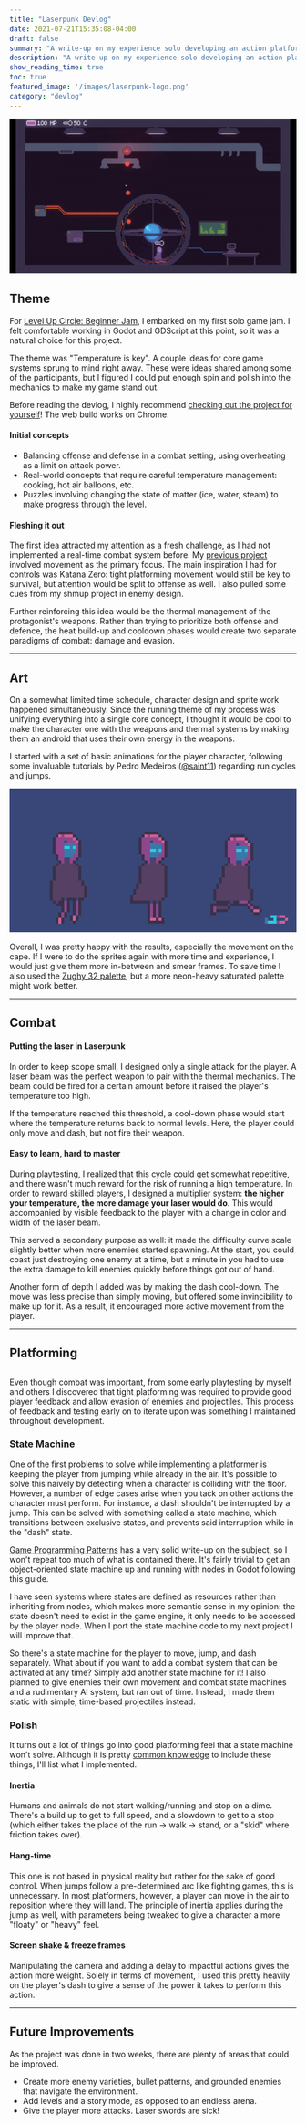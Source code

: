 ```yaml
---
title: "Laserpunk Devlog"
date: 2021-07-21T15:35:08-04:00
draft: false
summary: "A write-up on my experience solo developing an action platformer in two weeks."
description: "A write-up on my experience solo developing an action platformer in two weeks."
show_reading_time: true
toc: true
featured_image: '/images/laserpunk-logo.png'
category: "devlog"
---
```


![Game Demo GIF](/images/laserpunk-demo.gif)

## Theme

For [Level Up Circle: Beginner Jam](https://itch.io/jam/level-up-circle-beginner-jam-1), I embarked on my first solo game jam. I felt comfortable working in Godot and GDScript at this point, so it was a natural choice for this project.

The theme was "Temperature is key". A couple ideas for core game systems sprung to mind right away. These were ideas shared among some of the participants, but I figured I could put enough spin and polish into the mechanics to make my game stand out.

Before reading the devlog, I highly recommend [checking out the project for yourself](https://juniper-dusk.itch.io/laserpunk-demo)! The web build works on Chrome.

#### Initial concepts

- Balancing offense and defense in a combat setting, using overheating as a limit on attack power.
- Real-world concepts that require careful temperature management: cooking, hot air balloons, etc.
- Puzzles involving changing the state of matter (ice, water, steam) to make progress through the level.

#### Fleshing it out

The first idea attracted my attention as a fresh challenge, as I had not implemented a real-time combat system before. My [previous project](https://coffeebreakgamestudio.itch.io/courier-connect) involved movement as the primary focus. The main inspiration I had for controls was Katana Zero: tight platforming movement would still be key to survival, but attention would be split to offense as well. I also pulled some cues from my shmup project in enemy design.

Further reinforcing this idea would be the thermal management of the protagonist's weapons. Rather than trying to prioritize both offense and defence, the heat build-up and cooldown phases would create two separate paradigms of combat: damage and evasion.


----------------------------

## Art

On a somewhat limited time schedule, character design and sprite work happened simultaneously. Since the running theme of my process was unifying everything into a single core concept, I thought it would be cool to make the character one with the weapons and thermal systems by making them an android that uses their own energy in the weapons.

I started with a set of basic animations for the player character, following some invaluable tutorials by Pedro Medeiros ([@saint11](https://twitter.com/saint11)) regarding run cycles and jumps.

![Protagonist Animations](/images/protag-animated-display.gif)

Overall, I was pretty happy with the results, especially the movement on the cape. If I were to do the sprites again with more time and experience, I would just give them more in-between and smear frames. To save time I also used the [Zughy 32 palette](https://lospec.com/palette-list/zughy-32), but a more neon-heavy saturated palette might work better.

----------------------------

## Combat

#### Putting the laser in Laserpunk

In order to keep scope small, I designed only a single attack for the player. A laser beam was the perfect weapon to pair with the thermal mechanics. The beam could be fired for a certain amount before it raised the player's temperature too high.

If the temperature reached this threshold, a cool-down phase would start where the temperature returns back to normal levels. Here, the player could only move and dash, but not fire their weapon.

#### Easy to learn, hard to master

During playtesting, I realized that this cycle could get somewhat repetitive, and there wasn't much reward for the risk of running a high temperature. In order to reward skilled players, I designed a multiplier system: **the higher your temperature, the more damage your laser would do**. This would accompanied by visible feedback to the player with a change in color and width of the laser beam.

This served a secondary purpose as well: it made the difficulty curve scale slightly better when more enemies started spawning. At the start, you could coast just destroying one enemy at a time, but a minute in you had to use the extra damage to kill enemies quickly before things got out of hand.

Another form of depth I added was by making the dash cool-down. The move was less precise than simply moving, but offered some invincibility to make up for it. As a result, it encouraged more active movement from the player.

---------

## Platforming
##

Even though combat was important, from some early playtesting by myself and others I discovered that tight platforming was required to provide good player feedback and allow evasion of enemies and projectiles. This process of feedback and testing early on to iterate upon was something I maintained throughout development.

### State Machine

One of the first problems to solve while implementing a platformer is keeping the player from jumping while already in the air. It's possible to solve this naively by detecting when a character is colliding with the floor. However, a number of edge cases arise when you tack on other actions the character must perform. For instance, a dash shouldn't be interrupted by a jump. This can be solved with something called a state machine, which transitions between exclusive states, and prevents said interruption while in the "dash" state.

[Game Programming Patterns](http://gameprogrammingpatterns.com/state.html) has a very solid write-up on the subject, so I won't repeat too much of what is contained there. It's fairly trivial to get an object-oriented state machine up and running with nodes in Godot following this guide.

I have seen systems where states are defined as resources rather than inheriting from nodes, which makes more semantic sense in my opinion: the state doesn't need to exist in the game engine, it only needs to be accessed by the player node. When I port the state machine code to my next project I will improve that.

So there's a state machine for the player to move, jump, and dash separately. What about if you want to add a combat system that can be activated at any time? Simply add another state machine for it! I also planned to give enemies their own movement and combat state machines and a rudimentary AI system, but ran out of time. Instead, I made them static with simple, time-based projectiles instead.

### Polish

It turns out a lot of things go into good platforming feel that a state machine won't solve. Although it is pretty [common knowledge](https://www.youtube.com/watch?v=yorTG9at90g) to include these things, I'll list what I implemented.

#### Inertia

Humans and animals do not start walking/running and stop on a dime. There's a build up to get to full speed, and a slowdown to get to a stop (which either takes the place of the run -> walk -> stand, or a "skid" where friction takes over).

#### Hang-time

This one is not based in physical reality but rather for the sake of good control. When jumps follow a pre-determined arc like fighting games, this is unnecessary. In most platformers, however, a player can move in the air to reposition where they will land. The principle of inertia applies during the jump as well, with parameters being tweaked to give a character a more "floaty" or "heavy" feel.

#### Screen shake & freeze frames

Manipulating the camera and adding a delay to impactful actions gives the action more weight. Solely in terms of movement, I used this pretty heavily on the player's dash to give a sense of the power it takes to perform this action.

----------------------------

## Future Improvements

As the project was done in two weeks, there are plenty of areas that could be improved.

- Create more enemy varieties, bullet patterns, and grounded enemies that navigate the environment.
- Add levels and a story mode, as opposed to an endless arena.
- Give the player more attacks. Laser swords are sick!